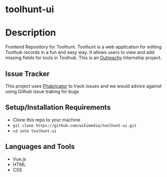 # toolhunt-ui
# Description
Frontend Repository for Toolhunt. Toolhunt is a web application for editing Toolhub records in a fun and easy way. It allows users to view and add missing fields for tools in Toolhub. This is an [Outreachy](https://www.outreachy.org/) Internship project.
## Issue Tracker
 This project uses [Phabricator](https://phabricator.wikimedia.org/project/board/6283/) to track issues and we would advice against using Github issue traking for bugs
## Setup/Installation Requirements
* Clone this repo to your machine
* `git clone https://github.com/wikimedia/toolhunt-ui.git` 
* `cd into toolhunt-ui`
## Languages and Tools
* Vue.js
* HTML
* CSS

